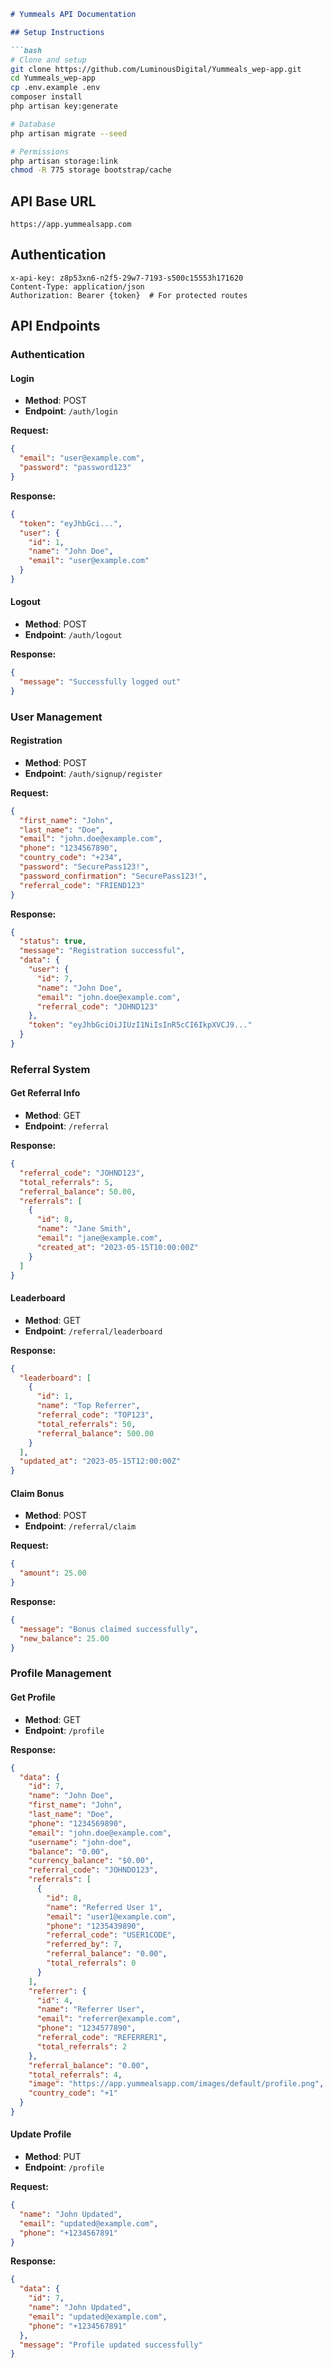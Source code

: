 ```markdown
# Yummeals API Documentation

## Setup Instructions

```bash
# Clone and setup
git clone https://github.com/LuminousDigital/Yummeals_wep-app.git
cd Yummeals_wep-app
cp .env.example .env
composer install
php artisan key:generate

# Database
php artisan migrate --seed

# Permissions
php artisan storage:link
chmod -R 775 storage bootstrap/cache
```

## API Base URL

```
https://app.yummealsapp.com
```

## Authentication

```
x-api-key: z8p53xn6-n2f5-29w7-7193-s500c15553h171620
Content-Type: application/json
Authorization: Bearer {token}  # For protected routes
```

## API Endpoints

### Authentication

#### Login

- **Method**: POST
- **Endpoint**: `/auth/login`

**Request:**

```json
{
  "email": "user@example.com",
  "password": "password123"
}
```

**Response:**

```json
{
  "token": "eyJhbGci...",
  "user": {
    "id": 1,
    "name": "John Doe",
    "email": "user@example.com"
  }
}
```

#### Logout

- **Method**: POST
- **Endpoint**: `/auth/logout`

**Response:**

```json
{
  "message": "Successfully logged out"
}
```

### User Management

#### Registration

- **Method**: POST
- **Endpoint**: `/auth/signup/register`

**Request:**

```json
{
  "first_name": "John",
  "last_name": "Doe",
  "email": "john.doe@example.com",
  "phone": "1234567890",
  "country_code": "+234",
  "password": "SecurePass123!",
  "password_confirmation": "SecurePass123!",
  "referral_code": "FRIEND123"
}
```

**Response:**

```json
{
  "status": true,
  "message": "Registration successful",
  "data": {
    "user": {
      "id": 7,
      "name": "John Doe",
      "email": "john.doe@example.com",
      "referral_code": "JOHND123"
    },
    "token": "eyJhbGciOiJIUzI1NiIsInR5cCI6IkpXVCJ9..."
  }
}
```

### Referral System

#### Get Referral Info

- **Method**: GET
- **Endpoint**: `/referral`

**Response:**

```json
{
  "referral_code": "JOHND123",
  "total_referrals": 5,
  "referral_balance": 50.00,
  "referrals": [
    {
      "id": 8,
      "name": "Jane Smith",
      "email": "jane@example.com",
      "created_at": "2023-05-15T10:00:00Z"
    }
  ]
}
```

#### Leaderboard

- **Method**: GET
- **Endpoint**: `/referral/leaderboard`

**Response:**

```json
{
  "leaderboard": [
    {
      "id": 1,
      "name": "Top Referrer",
      "referral_code": "TOP123",
      "total_referrals": 50,
      "referral_balance": 500.00
    }
  ],
  "updated_at": "2023-05-15T12:00:00Z"
}
```

#### Claim Bonus

- **Method**: POST
- **Endpoint**: `/referral/claim`

**Request:**

```json
{
  "amount": 25.00
}
```

**Response:**

```json
{
  "message": "Bonus claimed successfully",
  "new_balance": 25.00
}
```

### Profile Management

#### Get Profile

- **Method**: GET
- **Endpoint**: `/profile`

**Response:**

```json
{
  "data": {
    "id": 7,
    "name": "John Doe",
    "first_name": "John",
    "last_name": "Doe",
    "phone": "1234569890",
    "email": "john.doe@example.com",
    "username": "john-doe",
    "balance": "0.00",
    "currency_balance": "$0.00",
    "referral_code": "JOHNDO123",
    "referrals": [
      {
        "id": 8,
        "name": "Referred User 1",
        "email": "user1@example.com",
        "phone": "1235439890",
        "referral_code": "USER1CODE",
        "referred_by": 7,
        "referral_balance": "0.00",
        "total_referrals": 0
      }
    ],
    "referrer": {
      "id": 4,
      "name": "Referrer User",
      "email": "referrer@example.com",
      "phone": "1234577890",
      "referral_code": "REFERRER1",
      "total_referrals": 2
    },
    "referral_balance": "0.00",
    "total_referrals": 4,
    "image": "https://app.yummealsapp.com/images/default/profile.png",
    "country_code": "+1"
  }
}
```

#### Update Profile

- **Method**: PUT
- **Endpoint**: `/profile`

**Request:**

```json
{
  "name": "John Updated",
  "email": "updated@example.com",
  "phone": "+1234567891"
}
```

**Response:**

```json
{
  "data": {
    "id": 7,
    "name": "John Updated",
    "email": "updated@example.com",
    "phone": "+1234567891"
  },
  "message": "Profile updated successfully"
}
```